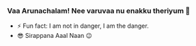 ### Vaa Arunachalam! Nee varuvaa nu enakku theriyum 👋

 - ⚡ Fun fact: I am not in danger, I am the danger.
 - 😎 Sirappana Aaal Naan 😉
<!--
**alan-cooper/alan-cooper** is a ✨ _special_ ✨ repository because its `README.md` (this file) appears on your GitHub profile.

Here are some ideas to get you started:

- 🔭 I’m currently working on ...
- 🌱 I’m currently learning ...
- 👯 I’m looking to collaborate on ...
- 🤔 I’m looking for help with ...
- 💬 Ask me about ...
- 📫 How to reach me: ...
- 😄 Pronouns: ...
- ⚡ Fun fact: ...
-->

